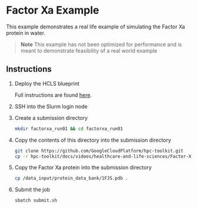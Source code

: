 # Factor Xa Example

This example demonstrates a real life example of simulating the Factor Xa
protein in water.

> **Note** This example has not been optimized for performance and is meant to
> demonstrate feasibility of a real world example

## Instructions

1. Deploy the HCLS blueprint

   Full instructions are found [here](../README.md).

1. SSH into the Slurm login node

1. Create a submission directory

   ```bash
   mkdir factorxa_run01 && cd factorxa_run01
   ```

1. Copy the contents of this directory into the submission directory

   ```bash
   git clone https://github.com/GoogleCloudPlatform/hpc-toolkit.git
   cp -r hpc-toolkit/docs/videos/healthcare-and-life-sciences/Factor-Xa-example/* .
   ```

1. Copy the Factor Xa protein into the submission directory

   ```bash
   cp /data_input/protein_data_bank/1FJS.pdb .
   ```

1. Submit the job

   ```bash
   sbatch submit.sh
   ```
